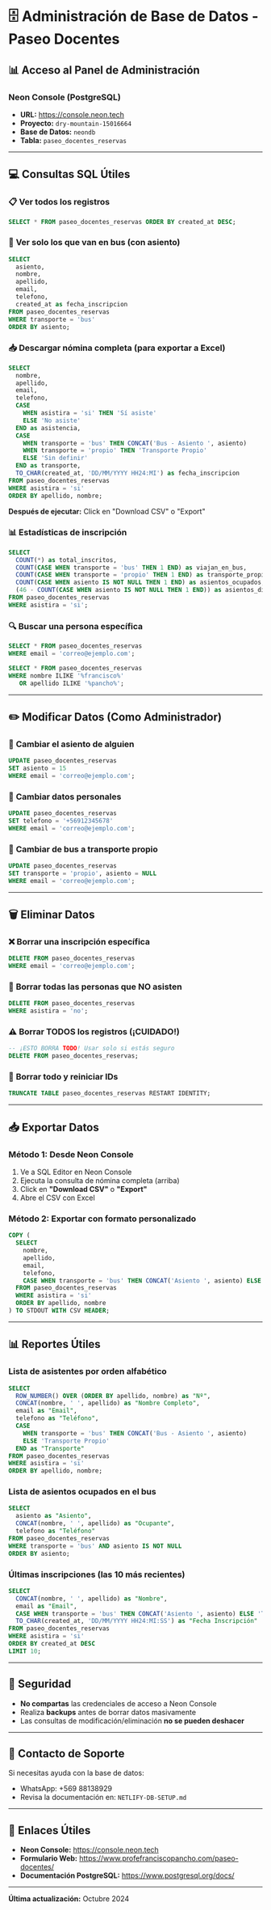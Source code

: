 # 🗄️ Administración de Base de Datos - Paseo Docentes

## 📊 Acceso al Panel de Administración

### **Neon Console (PostgreSQL)**
- **URL:** https://console.neon.tech
- **Proyecto:** `dry-mountain-15016664`
- **Base de Datos:** `neondb`
- **Tabla:** `paseo_docentes_reservas`

---

## 💻 Consultas SQL Útiles

### 📋 **Ver todos los registros**
```sql
SELECT * FROM paseo_docentes_reservas ORDER BY created_at DESC;
```

### 🚌 **Ver solo los que van en bus (con asiento)**
```sql
SELECT 
  asiento,
  nombre, 
  apellido, 
  email, 
  telefono,
  created_at as fecha_inscripcion
FROM paseo_docentes_reservas 
WHERE transporte = 'bus' 
ORDER BY asiento;
```

### 📥 **Descargar nómina completa (para exportar a Excel)**
```sql
SELECT 
  nombre, 
  apellido, 
  email, 
  telefono, 
  CASE 
    WHEN asistira = 'si' THEN 'Sí asiste'
    ELSE 'No asiste'
  END as asistencia,
  CASE 
    WHEN transporte = 'bus' THEN CONCAT('Bus - Asiento ', asiento)
    WHEN transporte = 'propio' THEN 'Transporte Propio'
    ELSE 'Sin definir'
  END as transporte,
  TO_CHAR(created_at, 'DD/MM/YYYY HH24:MI') as fecha_inscripcion
FROM paseo_docentes_reservas 
WHERE asistira = 'si'
ORDER BY apellido, nombre;
```
**Después de ejecutar:** Click en "Download CSV" o "Export"

### 📊 **Estadísticas de inscripción**
```sql
SELECT 
  COUNT(*) as total_inscritos,
  COUNT(CASE WHEN transporte = 'bus' THEN 1 END) as viajan_en_bus,
  COUNT(CASE WHEN transporte = 'propio' THEN 1 END) as transporte_propio,
  COUNT(CASE WHEN asiento IS NOT NULL THEN 1 END) as asientos_ocupados,
  (46 - COUNT(CASE WHEN asiento IS NOT NULL THEN 1 END)) as asientos_disponibles
FROM paseo_docentes_reservas 
WHERE asistira = 'si';
```

### 🔍 **Buscar una persona específica**
```sql
SELECT * FROM paseo_docentes_reservas 
WHERE email = 'correo@ejemplo.com';
```

```sql
SELECT * FROM paseo_docentes_reservas 
WHERE nombre ILIKE '%francisco%' 
   OR apellido ILIKE '%pancho%';
```

---

## ✏️ Modificar Datos (Como Administrador)

### 🔄 **Cambiar el asiento de alguien**
```sql
UPDATE paseo_docentes_reservas 
SET asiento = 15 
WHERE email = 'correo@ejemplo.com';
```

### 📝 **Cambiar datos personales**
```sql
UPDATE paseo_docentes_reservas 
SET telefono = '+56912345678' 
WHERE email = 'correo@ejemplo.com';
```

### 🚗 **Cambiar de bus a transporte propio**
```sql
UPDATE paseo_docentes_reservas 
SET transporte = 'propio', asiento = NULL 
WHERE email = 'correo@ejemplo.com';
```

---

## 🗑️ Eliminar Datos

### ❌ **Borrar una inscripción específica**
```sql
DELETE FROM paseo_docentes_reservas 
WHERE email = 'correo@ejemplo.com';
```

### 🧹 **Borrar todas las personas que NO asisten**
```sql
DELETE FROM paseo_docentes_reservas 
WHERE asistira = 'no';
```

### ⚠️ **Borrar TODOS los registros (¡CUIDADO!)**
```sql
-- ¡ESTO BORRA TODO! Usar solo si estás seguro
DELETE FROM paseo_docentes_reservas;
```

### 🔄 **Borrar todo y reiniciar IDs**
```sql
TRUNCATE TABLE paseo_docentes_reservas RESTART IDENTITY;
```

---

## 📥 Exportar Datos

### **Método 1: Desde Neon Console**
1. Ve a SQL Editor en Neon Console
2. Ejecuta la consulta de nómina completa (arriba)
3. Click en **"Download CSV"** o **"Export"**
4. Abre el CSV con Excel

### **Método 2: Exportar con formato personalizado**
```sql
COPY (
  SELECT 
    nombre, 
    apellido, 
    email, 
    telefono, 
    CASE WHEN transporte = 'bus' THEN CONCAT('Asiento ', asiento) ELSE 'Transporte Propio' END as transporte
  FROM paseo_docentes_reservas 
  WHERE asistira = 'si'
  ORDER BY apellido, nombre
) TO STDOUT WITH CSV HEADER;
```

---

## 📊 Reportes Útiles

### **Lista de asistentes por orden alfabético**
```sql
SELECT 
  ROW_NUMBER() OVER (ORDER BY apellido, nombre) as "Nº",
  CONCAT(nombre, ' ', apellido) as "Nombre Completo",
  email as "Email",
  telefono as "Teléfono",
  CASE 
    WHEN transporte = 'bus' THEN CONCAT('Bus - Asiento ', asiento)
    ELSE 'Transporte Propio'
  END as "Transporte"
FROM paseo_docentes_reservas 
WHERE asistira = 'si'
ORDER BY apellido, nombre;
```

### **Lista de asientos ocupados en el bus**
```sql
SELECT 
  asiento as "Asiento",
  CONCAT(nombre, ' ', apellido) as "Ocupante",
  telefono as "Teléfono"
FROM paseo_docentes_reservas 
WHERE transporte = 'bus' AND asiento IS NOT NULL
ORDER BY asiento;
```

### **Últimas inscripciones (las 10 más recientes)**
```sql
SELECT 
  CONCAT(nombre, ' ', apellido) as "Nombre",
  email as "Email",
  CASE WHEN transporte = 'bus' THEN CONCAT('Asiento ', asiento) ELSE 'Transporte Propio' END as "Transporte",
  TO_CHAR(created_at, 'DD/MM/YYYY HH24:MI:SS') as "Fecha Inscripción"
FROM paseo_docentes_reservas 
WHERE asistira = 'si'
ORDER BY created_at DESC 
LIMIT 10;
```

---

## 🔐 Seguridad

- **No compartas** las credenciales de acceso a Neon Console
- Realiza **backups** antes de borrar datos masivamente
- Las consultas de modificación/eliminación **no se pueden deshacer**

---

## 📱 Contacto de Soporte

Si necesitas ayuda con la base de datos:
- WhatsApp: +569 88138929
- Revisa la documentación en: `NETLIFY-DB-SETUP.md`

---

## 🔗 Enlaces Útiles

- **Neon Console:** https://console.neon.tech
- **Formulario Web:** https://www.profefranciscopancho.com/paseo-docentes/
- **Documentación PostgreSQL:** https://www.postgresql.org/docs/

---

**Última actualización:** Octubre 2024

